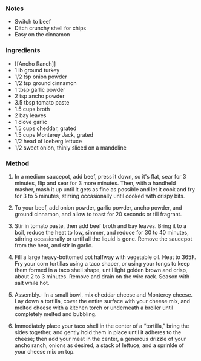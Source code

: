 ### Notes
-   Switch to beef
-   Ditch crunchy shell for chips
-   Easy on the cinnamon

### Ingredients

-   [[Ancho Ranch]]
-   1 lb ground turkey
-   1/2 tsp onion powder
-   1/2 tsp ground cinnamon
-   1 tbsp garlic powder
-   2 tsp ancho powder
-   3.5 tbsp tomato paste
-   1.5 cups broth
-   2 bay leaves
-   1 clove garlic
-   1.5 cups cheddar, grated
-   1.5 cups Monterey Jack, grated
-   1/2 head of Iceberg lettuce
-   1/2 sweet onion, thinly sliced on a mandoline

### Method
1.  In a medium saucepot, add beef, press it down, so it's flat, sear for 3 minutes, flip and sear for 3 more minutes. Then, with a handheld masher, mash it up until it gets as fine as possible and let it cook and fry for 3 to 5 minutes, stirring occasionally until cooked with crispy bits. 

2.  To your beef, add onion powder, garlic powder, ancho powder, and ground cinnamon, and allow to toast for 20 seconds or till fragrant.

3.  Stir in tomato paste, then add beef broth and bay leaves. Bring it to a boil, reduce the heat to low, simmer, and reduce for 30 to 40 minutes, stirring occasionally or until all the liquid is gone. Remove the saucepot from the heat, and stir in garlic.

4.  Fill a large heavy-bottomed pot halfway with vegetable oil. Heat to 365F. Fry your corn tortillas using a taco shaper, or using your tongs to keep them formed in a taco shell shape, until light golden brown and crisp, about 2 to 3 minutes. Remove and drain on the wire rack. Season with salt while hot.

5.  Assembly.- In a small bowl, mix cheddar cheese and Monterey cheese. Lay down a tortilla, cover the entire surface with your cheese mix, and melted cheese with a kitchen torch or underneath a broiler until completely melted and bubbling.

6.  Immediately place your taco shell in the center of a “tortilla,” bring the sides together, and gently hold them in place until it adheres to the cheese; then add your meat in the center, a generous drizzle of your ancho ranch, onions as desired, a stack of lettuce, and a sprinkle of your cheese mix on top.